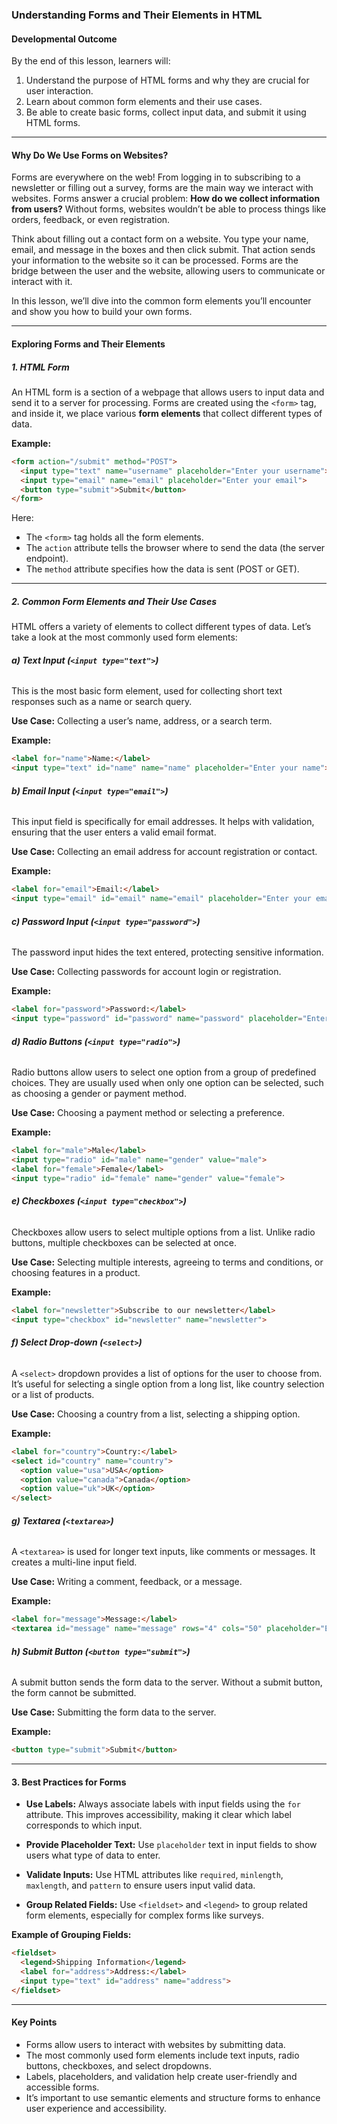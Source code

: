 ### **Understanding Forms and Their Elements in HTML**

#### **Developmental Outcome**
By the end of this lesson, learners will:
1. Understand the purpose of HTML forms and why they are crucial for user interaction.
2. Learn about common form elements and their use cases.
3. Be able to create basic forms, collect input data, and submit it using HTML forms.

---

#### **Why Do We Use Forms on Websites?**

Forms are everywhere on the web! From logging in to subscribing to a newsletter or filling out a survey, forms are the main way we interact with websites. Forms answer a crucial problem: **How do we collect information from users?** Without forms, websites wouldn’t be able to process things like orders, feedback, or even registration.

Think about filling out a contact form on a website. You type your name, email, and message in the boxes and then click submit. That action sends your information to the website so it can be processed. Forms are the bridge between the user and the website, allowing users to communicate or interact with it.

In this lesson, we’ll dive into the common form elements you’ll encounter and show you how to build your own forms.

---

#### **Exploring Forms and Their Elements**

##### **1. HTML Form**

An HTML form is a section of a webpage that allows users to input data and send it to a server for processing. Forms are created using the `<form>` tag, and inside it, we place various **form elements** that collect different types of data.

**Example:**
```html
<form action="/submit" method="POST">
  <input type="text" name="username" placeholder="Enter your username">
  <input type="email" name="email" placeholder="Enter your email">
  <button type="submit">Submit</button>
</form>
```

Here:
- The `<form>` tag holds all the form elements.
- The `action` attribute tells the browser where to send the data (the server endpoint).
- The `method` attribute specifies how the data is sent (POST or GET).

---

##### **2. Common Form Elements and Their Use Cases**

HTML offers a variety of elements to collect different types of data. Let’s take a look at the most commonly used form elements:

###### **a) Text Input (`<input type="text">`)**

This is the most basic form element, used for collecting short text responses such as a name or search query.

**Use Case:** Collecting a user’s name, address, or a search term.

**Example:**
```html
<label for="name">Name:</label>
<input type="text" id="name" name="name" placeholder="Enter your name">
```

###### **b) Email Input (`<input type="email">`)**

This input field is specifically for email addresses. It helps with validation, ensuring that the user enters a valid email format.

**Use Case:** Collecting an email address for account registration or contact.

**Example:**
```html
<label for="email">Email:</label>
<input type="email" id="email" name="email" placeholder="Enter your email">
```

###### **c) Password Input (`<input type="password">`)**

The password input hides the text entered, protecting sensitive information.

**Use Case:** Collecting passwords for account login or registration.

**Example:**
```html
<label for="password">Password:</label>
<input type="password" id="password" name="password" placeholder="Enter your password">
```

###### **d) Radio Buttons (`<input type="radio">`)**

Radio buttons allow users to select one option from a group of predefined choices. They are usually used when only one option can be selected, such as choosing a gender or payment method.

**Use Case:** Choosing a payment method or selecting a preference.

**Example:**
```html
<label for="male">Male</label>
<input type="radio" id="male" name="gender" value="male">
<label for="female">Female</label>
<input type="radio" id="female" name="gender" value="female">
```

###### **e) Checkboxes (`<input type="checkbox">`)**

Checkboxes allow users to select multiple options from a list. Unlike radio buttons, multiple checkboxes can be selected at once.

**Use Case:** Selecting multiple interests, agreeing to terms and conditions, or choosing features in a product.

**Example:**
```html
<label for="newsletter">Subscribe to our newsletter</label>
<input type="checkbox" id="newsletter" name="newsletter">
```

###### **f) Select Drop-down (`<select>`)**

A `<select>` dropdown provides a list of options for the user to choose from. It’s useful for selecting a single option from a long list, like country selection or a list of products.

**Use Case:** Choosing a country from a list, selecting a shipping option.

**Example:**
```html
<label for="country">Country:</label>
<select id="country" name="country">
  <option value="usa">USA</option>
  <option value="canada">Canada</option>
  <option value="uk">UK</option>
</select>
```

###### **g) Textarea (`<textarea>`)**

A `<textarea>` is used for longer text inputs, like comments or messages. It creates a multi-line input field.

**Use Case:** Writing a comment, feedback, or a message.

**Example:**
```html
<label for="message">Message:</label>
<textarea id="message" name="message" rows="4" cols="50" placeholder="Enter your message"></textarea>
```

###### **h) Submit Button (`<button type="submit">`)**

A submit button sends the form data to the server. Without a submit button, the form cannot be submitted.

**Use Case:** Submitting the form data to the server.

**Example:**
```html
<button type="submit">Submit</button>
```

---

#### **3. Best Practices for Forms**

- **Use Labels:** Always associate labels with input fields using the `for` attribute. This improves accessibility, making it clear which label corresponds to which input.
  
- **Provide Placeholder Text:** Use `placeholder` text in input fields to show users what type of data to enter.

- **Validate Inputs:** Use HTML attributes like `required`, `minlength`, `maxlength`, and `pattern` to ensure users input valid data.

- **Group Related Fields:** Use `<fieldset>` and `<legend>` to group related form elements, especially for complex forms like surveys.

**Example of Grouping Fields:**
```html
<fieldset>
  <legend>Shipping Information</legend>
  <label for="address">Address:</label>
  <input type="text" id="address" name="address">
</fieldset>
```

---

#### **Key Points**
- Forms allow users to interact with websites by submitting data.
- The most commonly used form elements include text inputs, radio buttons, checkboxes, and select dropdowns.
- Labels, placeholders, and validation help create user-friendly and accessible forms.
- It’s important to use semantic elements and structure forms to enhance user experience and accessibility.